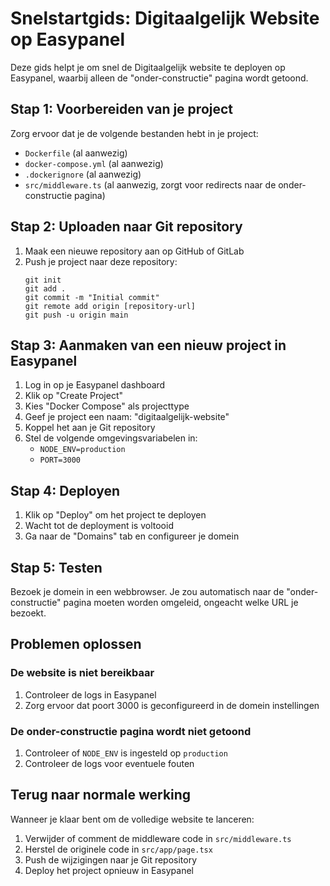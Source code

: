 # Snelstartgids: Digitaalgelijk Website op Easypanel

Deze gids helpt je om snel de Digitaalgelijk website te deployen op Easypanel, waarbij alleen de "onder-constructie" pagina wordt getoond.

## Stap 1: Voorbereiden van je project

Zorg ervoor dat je de volgende bestanden hebt in je project:
- `Dockerfile` (al aanwezig)
- `docker-compose.yml` (al aanwezig)
- `.dockerignore` (al aanwezig)
- `src/middleware.ts` (al aanwezig, zorgt voor redirects naar de onder-constructie pagina)

## Stap 2: Uploaden naar Git repository

1. Maak een nieuwe repository aan op GitHub of GitLab
2. Push je project naar deze repository:
   ```
   git init
   git add .
   git commit -m "Initial commit"
   git remote add origin [repository-url]
   git push -u origin main
   ```

## Stap 3: Aanmaken van een nieuw project in Easypanel

1. Log in op je Easypanel dashboard
2. Klik op "Create Project"
3. Kies "Docker Compose" als projecttype
4. Geef je project een naam: "digitaalgelijk-website"
5. Koppel het aan je Git repository
6. Stel de volgende omgevingsvariabelen in:
   - `NODE_ENV=production`
   - `PORT=3000`

## Stap 4: Deployen

1. Klik op "Deploy" om het project te deployen
2. Wacht tot de deployment is voltooid
3. Ga naar de "Domains" tab en configureer je domein

## Stap 5: Testen

Bezoek je domein in een webbrowser. Je zou automatisch naar de "onder-constructie" pagina moeten worden omgeleid, ongeacht welke URL je bezoekt.

## Problemen oplossen

### De website is niet bereikbaar

1. Controleer de logs in Easypanel
2. Zorg ervoor dat poort 3000 is geconfigureerd in de domein instellingen

### De onder-constructie pagina wordt niet getoond

1. Controleer of `NODE_ENV` is ingesteld op `production`
2. Controleer de logs voor eventuele fouten

## Terug naar normale werking

Wanneer je klaar bent om de volledige website te lanceren:

1. Verwijder of comment de middleware code in `src/middleware.ts`
2. Herstel de originele code in `src/app/page.tsx`
3. Push de wijzigingen naar je Git repository
4. Deploy het project opnieuw in Easypanel 